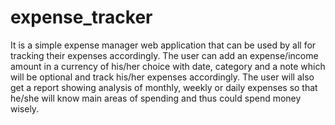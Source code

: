 # expense_tracker
It is a simple expense manager web application that can be used by all for tracking their expenses accordingly. The user can add an expense/income amount in a currency of his/her choice with date, category and a note which will be optional and track his/her expenses accordingly. The user will also get a report showing analysis of monthly, weekly or daily expenses so that he/she will know main areas of spending and thus could spend money wisely.
